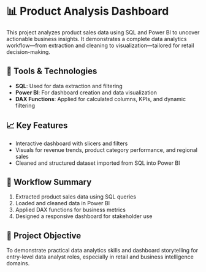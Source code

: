 # 📊 Product Analysis Dashboard

This project analyzes product sales data using SQL and Power BI to uncover actionable business insights. It demonstrates a complete data analytics workflow—from extraction and cleaning to visualization—tailored for retail decision-making.

## 🔧 Tools & Technologies
- **SQL**: Used for data extraction and filtering
- **Power BI**: For dashboard creation and data visualization
- **DAX Functions**: Applied for calculated columns, KPIs, and dynamic filtering

## 📈 Key Features
- Interactive dashboard with slicers and filters
- Visuals for revenue trends, product category performance, and regional sales
- Cleaned and structured dataset imported from SQL into Power BI

## 📁 Workflow Summary
1. Extracted product sales data using SQL queries
2. Loaded and cleaned data in Power BI
3. Applied DAX functions for business metrics
4. Designed a responsive dashboard for stakeholder use

## 🎯 Project Objective
To demonstrate practical data analytics skills and dashboard storytelling for entry-level data analyst roles, especially in retail and business intelligence domains.

